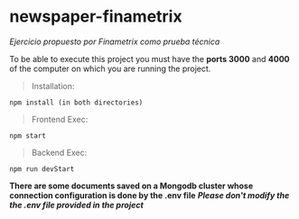 # newspaper-finametrix

*Ejercicio propuesto por Finametrix como prueba técnica*

To be able to execute this project you must have the **ports 3000** and **4000** of the computer on which you are running the project.

> Installation:

```
npm install (in both directories)
```

> Frontend Exec:
```
npm start 
```
> Backend Exec:
```
npm run devStart 
```
**There are some documents saved on a Mongodb cluster whose connection configuration is done by the .env file** 
***Please don't modify the the .env file provided in the project***
